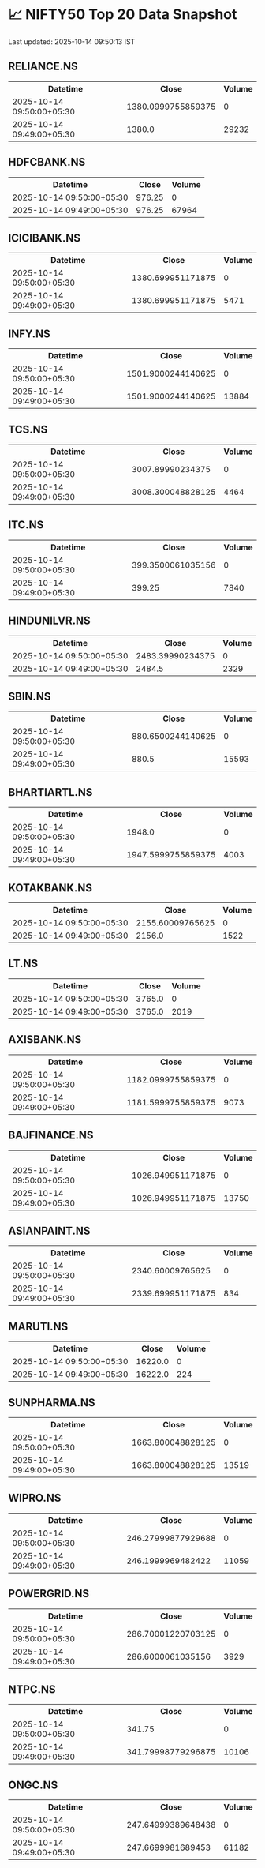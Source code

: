 # 📈 NIFTY50 Top 20 Data Snapshot

Last updated: 2025-10-14 09:50:13 IST

## RELIANCE.NS

<table>
  <tr><th>Datetime</th><th>Close</th><th>Volume</th></tr>
  <tr><td>2025-10-14 09:50:00+05:30</td><td>1380.0999755859375</td><td>0</td></tr>
  <tr><td>2025-10-14 09:49:00+05:30</td><td>1380.0</td><td>29232</td></tr>
</table>

## HDFCBANK.NS

<table>
  <tr><th>Datetime</th><th>Close</th><th>Volume</th></tr>
  <tr><td>2025-10-14 09:50:00+05:30</td><td>976.25</td><td>0</td></tr>
  <tr><td>2025-10-14 09:49:00+05:30</td><td>976.25</td><td>67964</td></tr>
</table>

## ICICIBANK.NS

<table>
  <tr><th>Datetime</th><th>Close</th><th>Volume</th></tr>
  <tr><td>2025-10-14 09:50:00+05:30</td><td>1380.699951171875</td><td>0</td></tr>
  <tr><td>2025-10-14 09:49:00+05:30</td><td>1380.699951171875</td><td>5471</td></tr>
</table>

## INFY.NS

<table>
  <tr><th>Datetime</th><th>Close</th><th>Volume</th></tr>
  <tr><td>2025-10-14 09:50:00+05:30</td><td>1501.9000244140625</td><td>0</td></tr>
  <tr><td>2025-10-14 09:49:00+05:30</td><td>1501.9000244140625</td><td>13884</td></tr>
</table>

## TCS.NS

<table>
  <tr><th>Datetime</th><th>Close</th><th>Volume</th></tr>
  <tr><td>2025-10-14 09:50:00+05:30</td><td>3007.89990234375</td><td>0</td></tr>
  <tr><td>2025-10-14 09:49:00+05:30</td><td>3008.300048828125</td><td>4464</td></tr>
</table>

## ITC.NS

<table>
  <tr><th>Datetime</th><th>Close</th><th>Volume</th></tr>
  <tr><td>2025-10-14 09:50:00+05:30</td><td>399.3500061035156</td><td>0</td></tr>
  <tr><td>2025-10-14 09:49:00+05:30</td><td>399.25</td><td>7840</td></tr>
</table>

## HINDUNILVR.NS

<table>
  <tr><th>Datetime</th><th>Close</th><th>Volume</th></tr>
  <tr><td>2025-10-14 09:50:00+05:30</td><td>2483.39990234375</td><td>0</td></tr>
  <tr><td>2025-10-14 09:49:00+05:30</td><td>2484.5</td><td>2329</td></tr>
</table>

## SBIN.NS

<table>
  <tr><th>Datetime</th><th>Close</th><th>Volume</th></tr>
  <tr><td>2025-10-14 09:50:00+05:30</td><td>880.6500244140625</td><td>0</td></tr>
  <tr><td>2025-10-14 09:49:00+05:30</td><td>880.5</td><td>15593</td></tr>
</table>

## BHARTIARTL.NS

<table>
  <tr><th>Datetime</th><th>Close</th><th>Volume</th></tr>
  <tr><td>2025-10-14 09:50:00+05:30</td><td>1948.0</td><td>0</td></tr>
  <tr><td>2025-10-14 09:49:00+05:30</td><td>1947.5999755859375</td><td>4003</td></tr>
</table>

## KOTAKBANK.NS

<table>
  <tr><th>Datetime</th><th>Close</th><th>Volume</th></tr>
  <tr><td>2025-10-14 09:50:00+05:30</td><td>2155.60009765625</td><td>0</td></tr>
  <tr><td>2025-10-14 09:49:00+05:30</td><td>2156.0</td><td>1522</td></tr>
</table>

## LT.NS

<table>
  <tr><th>Datetime</th><th>Close</th><th>Volume</th></tr>
  <tr><td>2025-10-14 09:50:00+05:30</td><td>3765.0</td><td>0</td></tr>
  <tr><td>2025-10-14 09:49:00+05:30</td><td>3765.0</td><td>2019</td></tr>
</table>

## AXISBANK.NS

<table>
  <tr><th>Datetime</th><th>Close</th><th>Volume</th></tr>
  <tr><td>2025-10-14 09:50:00+05:30</td><td>1182.0999755859375</td><td>0</td></tr>
  <tr><td>2025-10-14 09:49:00+05:30</td><td>1181.5999755859375</td><td>9073</td></tr>
</table>

## BAJFINANCE.NS

<table>
  <tr><th>Datetime</th><th>Close</th><th>Volume</th></tr>
  <tr><td>2025-10-14 09:50:00+05:30</td><td>1026.949951171875</td><td>0</td></tr>
  <tr><td>2025-10-14 09:49:00+05:30</td><td>1026.949951171875</td><td>13750</td></tr>
</table>

## ASIANPAINT.NS

<table>
  <tr><th>Datetime</th><th>Close</th><th>Volume</th></tr>
  <tr><td>2025-10-14 09:50:00+05:30</td><td>2340.60009765625</td><td>0</td></tr>
  <tr><td>2025-10-14 09:49:00+05:30</td><td>2339.699951171875</td><td>834</td></tr>
</table>

## MARUTI.NS

<table>
  <tr><th>Datetime</th><th>Close</th><th>Volume</th></tr>
  <tr><td>2025-10-14 09:50:00+05:30</td><td>16220.0</td><td>0</td></tr>
  <tr><td>2025-10-14 09:49:00+05:30</td><td>16222.0</td><td>224</td></tr>
</table>

## SUNPHARMA.NS

<table>
  <tr><th>Datetime</th><th>Close</th><th>Volume</th></tr>
  <tr><td>2025-10-14 09:50:00+05:30</td><td>1663.800048828125</td><td>0</td></tr>
  <tr><td>2025-10-14 09:49:00+05:30</td><td>1663.800048828125</td><td>13519</td></tr>
</table>

## WIPRO.NS

<table>
  <tr><th>Datetime</th><th>Close</th><th>Volume</th></tr>
  <tr><td>2025-10-14 09:50:00+05:30</td><td>246.27999877929688</td><td>0</td></tr>
  <tr><td>2025-10-14 09:49:00+05:30</td><td>246.1999969482422</td><td>11059</td></tr>
</table>

## POWERGRID.NS

<table>
  <tr><th>Datetime</th><th>Close</th><th>Volume</th></tr>
  <tr><td>2025-10-14 09:50:00+05:30</td><td>286.70001220703125</td><td>0</td></tr>
  <tr><td>2025-10-14 09:49:00+05:30</td><td>286.6000061035156</td><td>3929</td></tr>
</table>

## NTPC.NS

<table>
  <tr><th>Datetime</th><th>Close</th><th>Volume</th></tr>
  <tr><td>2025-10-14 09:50:00+05:30</td><td>341.75</td><td>0</td></tr>
  <tr><td>2025-10-14 09:49:00+05:30</td><td>341.79998779296875</td><td>10106</td></tr>
</table>

## ONGC.NS

<table>
  <tr><th>Datetime</th><th>Close</th><th>Volume</th></tr>
  <tr><td>2025-10-14 09:50:00+05:30</td><td>247.64999389648438</td><td>0</td></tr>
  <tr><td>2025-10-14 09:49:00+05:30</td><td>247.6699981689453</td><td>61182</td></tr>
</table>

